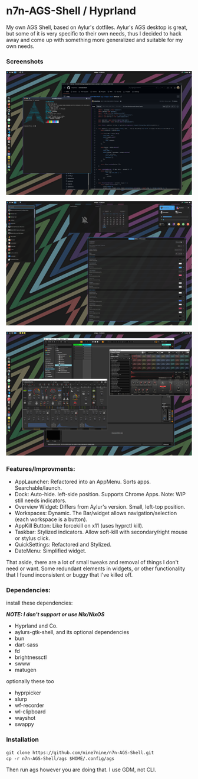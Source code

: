# n7n-AGS-Shell / Hyprland

My own AGS Shell, based on Aylur's dotfiles. Aylur's AGS desktop is great, but some of it is very specific to their
own needs, thus I decided to hack away and come up with something more generalized and suitable for my own needs.

### Screenshots 

![My Image](/images/n7n-AGS-Shell_1.png)

![My Image](/images/n7n-AGS-Shell_2.png)

![My Image](/images/n7n-AGS-Shell_3.png)

### Features/Improvments:

- AppLauncher: Refactored into an AppMenu. Sorts apps. Searchable/launch.
- Dock: Auto-hide. left-side position. Supports Chrome Apps. Note: WIP still needs indicators.
- Overview Widget: Differs from Aylur's version. Small, left-top position.
- Workspaces: Dynamic. The Bar/widget allows navigation/selection (each workspace is a button).
- AppKill Button: Like forcekill on x11 (uses hyprctl kill).
- Taskbar: Stylized indicators. Allow soft-kill with secondary/right mouse or stylus click.
- QuickSettings: Refactored and Stylized.
- DateMenu: Simplified widget.

That aside, there are a lot of small tweaks and removal of things I don't need or want. Some redundant elements in
widgets, or other functionality that I found inconsistent or buggy that I've killed off.

### Dependencies:

install these dependencies:

***NOTE: I don't support or use Nix/NixOS***

- Hyprland and Co.
- aylurs-gtk-shell, and its optional dependencies
- bun
- dart-sass
- fd
- brightnessctl
- swww
- matugen

optionally these too

- hyprpicker
- slurp
- wf-recorder
- wl-clipboard
- wayshot
- swappy

### Installation
```
git clone https://github.com/nine7nine/n7n-AGS-Shell.git
cp -r n7n-AGS-Shell/ags $HOME/.config/ags
```

Then run ags however you are doing that. I use GDM, not CLI.
